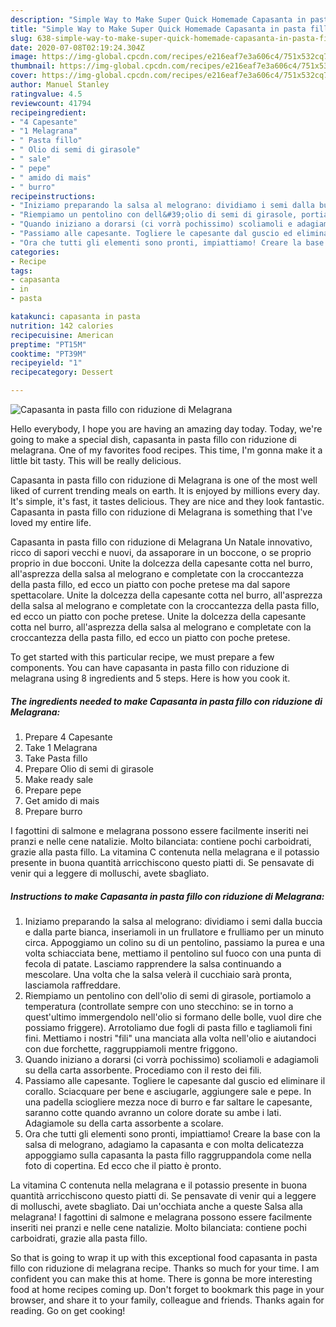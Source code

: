 ```yaml
---
description: "Simple Way to Make Super Quick Homemade Capasanta in pasta fillo con riduzione di Melagrana"
title: "Simple Way to Make Super Quick Homemade Capasanta in pasta fillo con riduzione di Melagrana"
slug: 638-simple-way-to-make-super-quick-homemade-capasanta-in-pasta-fillo-con-riduzione-di-melagrana
date: 2020-07-08T02:19:24.304Z
image: https://img-global.cpcdn.com/recipes/e216eaf7e3a606c4/751x532cq70/capasanta-in-pasta-fillo-con-riduzione-di-melagrana-recipe-main-photo.jpg
thumbnail: https://img-global.cpcdn.com/recipes/e216eaf7e3a606c4/751x532cq70/capasanta-in-pasta-fillo-con-riduzione-di-melagrana-recipe-main-photo.jpg
cover: https://img-global.cpcdn.com/recipes/e216eaf7e3a606c4/751x532cq70/capasanta-in-pasta-fillo-con-riduzione-di-melagrana-recipe-main-photo.jpg
author: Manuel Stanley
ratingvalue: 4.5
reviewcount: 41794
recipeingredient:
- "4 Capesante"
- "1 Melagrana"
- " Pasta fillo"
- " Olio di semi di girasole"
- " sale"
- " pepe"
- " amido di mais"
- " burro"
recipeinstructions:
- "Iniziamo preparando la salsa al melograno: dividiamo i semi dalla buccia e dalla parte bianca, inseriamoli in un frullatore e frulliamo per un minuto circa. Appoggiamo un colino su di un pentolino, passiamo la purea e una volta schiacciata bene, mettiamo il pentolino sul fuoco con una punta di fecola di patate. Lasciamo rapprendere la salsa continuando a mescolare. Una volta che la salsa velerà il cucchiaio sarà pronta, lasciamola raffreddare."
- "Riempiamo un pentolino con dell&#39;olio di semi di girasole, portiamolo a temperatura (controllate sempre con uno stecchino: se in torno a quest&#39;ultimo immergendolo nell&#39;olio si formano delle bolle, vuol dire che possiamo friggere). Arrotoliamo due fogli di pasta fillo e tagliamoli fini fini. Mettiamo i nostri &#34;fili&#34; una manciata alla volta nell&#39;olio e aiutandoci con due forchette, raggruppiamoli mentre friggono."
- "Quando iniziano a dorarsi (ci vorrà pochissimo) scoliamoli e adagiamoli su della carta assorbente. Procediamo con il resto dei fili."
- "Passiamo alle capesante. Togliere le capesante dal guscio ed eliminare il corallo. Sciacquare per bene e asciugarle, aggiungere sale e pepe. In una padella sciogliere mezza noce di burro e far saltare le capesante, saranno cotte quando avranno un colore dorate su ambe i lati. Adagiamole su della carta assorbente a scolare."
- "Ora che tutti gli elementi sono pronti, impiattiamo! Creare la base con la salsa di melograno, adagiamo la capasanta e con molta delicatezza appoggiamo sulla capasanta la pasta fillo raggruppandola come nella foto di copertina. Ed ecco che il piatto è pronto."
categories:
- Recipe
tags:
- capasanta
- in
- pasta

katakunci: capasanta in pasta 
nutrition: 142 calories
recipecuisine: American
preptime: "PT15M"
cooktime: "PT39M"
recipeyield: "1"
recipecategory: Dessert

---
```



![Capasanta in pasta fillo con riduzione di Melagrana](https://img-global.cpcdn.com/recipes/e216eaf7e3a606c4/751x532cq70/capasanta-in-pasta-fillo-con-riduzione-di-melagrana-recipe-main-photo.jpg)

Hello everybody, I hope you are having an amazing day today. Today, we're going to make a special dish, capasanta in pasta fillo con riduzione di melagrana. One of my favorites food recipes. This time, I'm gonna make it a little bit tasty. This will be really delicious.

Capasanta in pasta fillo con riduzione di Melagrana is one of the most well liked of current trending meals on earth. It is enjoyed by millions every day. It's simple, it's fast, it tastes delicious. They are nice and they look fantastic. Capasanta in pasta fillo con riduzione di Melagrana is something that I've loved my entire life.

Capasanta in pasta fillo con riduzione di Melagrana Un Natale innovativo, ricco di sapori vecchi e nuovi, da assaporare in un boccone, o se proprio proprio in due bocconi. Unite la dolcezza della capesante cotta nel burro, all&#39;asprezza della salsa al melograno e completate con la croccantezza della pasta fillo, ed ecco un piatto con poche pretese ma dal sapore spettacolare. Unite la dolcezza della capesante cotta nel burro, all&#39;asprezza della salsa al melograno e completate con la croccantezza della pasta fillo, ed ecco un piatto con poche pretese. Unite la dolcezza della capesante cotta nel burro, all&#39;asprezza della salsa al melograno e completate con la croccantezza della pasta fillo, ed ecco un piatto con poche pretese.


To get started with this particular recipe, we must prepare a few components. You can have capasanta in pasta fillo con riduzione di melagrana using 8 ingredients and 5 steps. Here is how you cook it.

<!--inarticleads1-->

##### The ingredients needed to make Capasanta in pasta fillo con riduzione di Melagrana:

1. Prepare 4 Capesante
1. Take 1 Melagrana
1. Take  Pasta fillo
1. Prepare  Olio di semi di girasole
1. Make ready  sale
1. Prepare  pepe
1. Get  amido di mais
1. Prepare  burro


I fagottini di salmone e melagrana possono essere facilmente inseriti nei pranzi e nelle cene natalizie. Molto bilanciata: contiene pochi carboidrati, grazie alla pasta fillo. La vitamina C contenuta nella melagrana e il potassio presente in buona quantità arricchiscono questo piatti di. Se pensavate di venir qui a leggere di molluschi, avete sbagliato. 

<!--inarticleads2-->

##### Instructions to make Capasanta in pasta fillo con riduzione di Melagrana:

1. Iniziamo preparando la salsa al melograno: dividiamo i semi dalla buccia e dalla parte bianca, inseriamoli in un frullatore e frulliamo per un minuto circa. Appoggiamo un colino su di un pentolino, passiamo la purea e una volta schiacciata bene, mettiamo il pentolino sul fuoco con una punta di fecola di patate. Lasciamo rapprendere la salsa continuando a mescolare. Una volta che la salsa velerà il cucchiaio sarà pronta, lasciamola raffreddare.
1. Riempiamo un pentolino con dell&#39;olio di semi di girasole, portiamolo a temperatura (controllate sempre con uno stecchino: se in torno a quest&#39;ultimo immergendolo nell&#39;olio si formano delle bolle, vuol dire che possiamo friggere). Arrotoliamo due fogli di pasta fillo e tagliamoli fini fini. Mettiamo i nostri &#34;fili&#34; una manciata alla volta nell&#39;olio e aiutandoci con due forchette, raggruppiamoli mentre friggono.
1. Quando iniziano a dorarsi (ci vorrà pochissimo) scoliamoli e adagiamoli su della carta assorbente. Procediamo con il resto dei fili.
1. Passiamo alle capesante. Togliere le capesante dal guscio ed eliminare il corallo. Sciacquare per bene e asciugarle, aggiungere sale e pepe. In una padella sciogliere mezza noce di burro e far saltare le capesante, saranno cotte quando avranno un colore dorate su ambe i lati. Adagiamole su della carta assorbente a scolare.
1. Ora che tutti gli elementi sono pronti, impiattiamo! Creare la base con la salsa di melograno, adagiamo la capasanta e con molta delicatezza appoggiamo sulla capasanta la pasta fillo raggruppandola come nella foto di copertina. Ed ecco che il piatto è pronto.


La vitamina C contenuta nella melagrana e il potassio presente in buona quantità arricchiscono questo piatti di. Se pensavate di venir qui a leggere di molluschi, avete sbagliato. Dai un&#39;occhiata anche a queste Salsa alla melagrana! I fagottini di salmone e melagrana possono essere facilmente inseriti nei pranzi e nelle cene natalizie. Molto bilanciata: contiene pochi carboidrati, grazie alla pasta fillo. 

So that is going to wrap it up with this exceptional food capasanta in pasta fillo con riduzione di melagrana recipe. Thanks so much for your time. I am confident you can make this at home. There is gonna be more interesting food at home recipes coming up. Don't forget to bookmark this page in your browser, and share it to your family, colleague and friends. Thanks again for reading. Go on get cooking!
